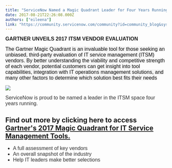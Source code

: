 ```yaml
---
title: "ServiceNow Named a Magic Quadrant Leader for Four Years Running"
date: 2017-08-21T22:26:08.000Z
authors: ["eileena"]
link: "https://community.servicenow.com/community?id=community_blog&sys_id=f14e26addbd0dbc01dcaf3231f96197d"
---
```

<p><span style="font-size: 12pt; font-family: arial, helvetica, sans-serif;"><strong>GARTNER UNVEILS 2017 ITSM VENDOR EVALUATION</strong></span></p><p></p><p><span style="background-color: #f5f5f5; color: #0a0a0a; font-weight: inherit; font-size: 16px; font-family: 'Gotham SSm A', 'Gotham SSm B', 'Gotham HTF', Arial, sans-serif; font-style: inherit;">The Gartner Magic Quadrant is an invaluable tool for those seeking an unbiased, third-party evaluation of IT service management (ITSM) vendors. By better understanding the viability and competitive strength of each vendor, potential customers can get insight into tool capabilities, integration with IT operations management solutions, and many other factors to determine which solution best fits their needs</span></p><p></p><p><img   class="image-1 jive-image" src="bef89502db1c1b04ed6af3231f961967.iix" style="max-width: 1200px; max-height: 900px;"/></p><p><span style="font-size: 12pt; font-family: arial, helvetica, sans-serif; color: #303030;">ServiceNow is proud to be named a leader in the ITSM space four years running.</span></p><p></p><h2><strong>Find out more by clicking here to access <a title="fo.servicenow.com/LP=8546" href="http://info.servicenow.com/LP=8546">Gartner's 2017 Magic Quadrant for IT Service Management Tools.</a></strong></h2><p></p><ul><li><span style="font-family: arial, helvetica, sans-serif; font-size: 12pt; color: #303030;">A full assessment of key vendors</span></li><li><span style="font-family: arial, helvetica, sans-serif; font-size: 12pt; color: #303030;">An overall snapshot of the industry</span></li><li><span style="font-family: arial, helvetica, sans-serif; font-size: 12pt; color: #303030;">Help IT leaders make better selections</span></li></ul>